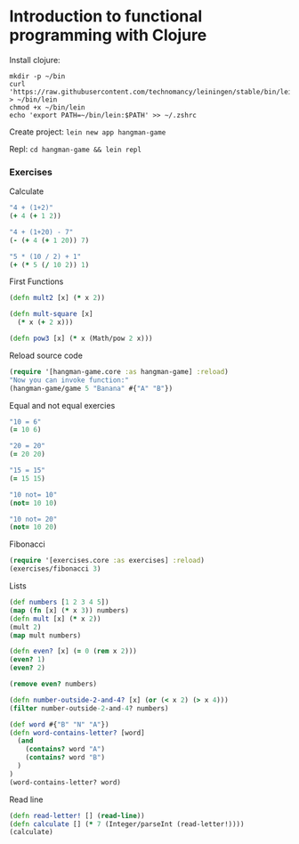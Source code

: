 # Introduction to functional programming with Clojure

Install clojure:
```shell
mkdir -p ~/bin
curl 'https://raw.githubusercontent.com/technomancy/leiningen/stable/bin/lein' > ~/bin/lein
chmod +x ~/bin/lein
echo 'export PATH=~/bin/lein:$PATH' >> ~/.zshrc
```

Create project: `lein new app hangman-game`

Repl: `cd hangman-game && lein repl`


### Exercises

Calculate
```clojure
"4 + (1+2)"
(+ 4 (+ 1 2))

"4 + (1+20) - 7"
(- (+ 4 (+ 1 20)) 7)

"5 * (10 / 2) + 1"
(+ (* 5 (/ 10 2)) 1)
```

First Functions
```clojure
(defn mult2 [x] (* x 2))

(defn mult-square [x]
  (* x (+ 2 x)))

(defn pow3 [x] (* x (Math/pow 2 x)))
```

Reload source code
```clojure
(require '[hangman-game.core :as hangman-game] :reload)
"Now you can invoke function:"
(hangman-game/game 5 "Banana" #{"A" "B"})
```

Equal and not equal exercies
```clojure
"10 = 6"
(= 10 6)

"20 = 20"
(= 20 20)

"15 = 15"
(= 15 15)

"10 not= 10"
(not= 10 10)

"10 not= 20"
(not= 10 20)
```

Fibonacci
```clojure
(require '[exercises.core :as exercises] :reload)
(exercises/fibonacci 3)
```

Lists
```clojure
(def numbers [1 2 3 4 5])
(map (fn [x] (* x 3)) numbers)
(defn mult [x] (* x 2))
(mult 2)
(map mult numbers)

(defn even? [x] (= 0 (rem x 2)))
(even? 1)
(even? 2)

(remove even? numbers)

(defn number-outside-2-and-4? [x] (or (< x 2) (> x 4)))
(filter number-outside-2-and-4? numbers)

(def word #{"B" "N" "A"})
(defn word-contains-letter? [word]
  (and
    (contains? word "A")
    (contains? word "B")
  )
)
(word-contains-letter? word)
```

Read line
```clojure
(defn read-letter! [] (read-line))
(defn calculate [] (* 7 (Integer/parseInt (read-letter!))))
(calculate)
```
